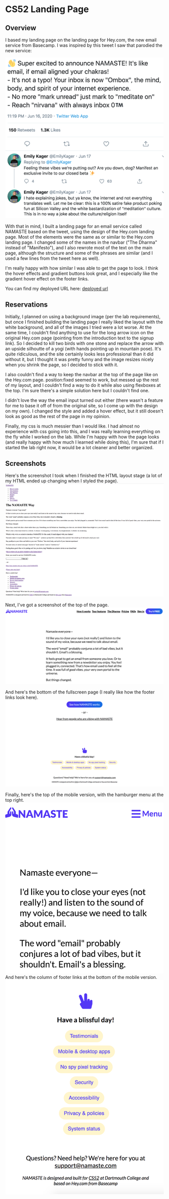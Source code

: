 # CS52 Landing Page

## Overview

I based my landing page on the landing page for Hey.com, the new email service from Basecamp. I was inspired by this tweet I saw that parodied the new service:

![Screenshot](resources/inspiration.png)


With that in mind, I built a landing page for an email service called NAMASTE based on the tweet, using the design of the Hey.com landing page. Most of the elements were the same as or similar to the Hey.com landing page. I changed some of the names in the navbar ("The Dharma" instead of "Manifesto"), and I also rewrote most of the text on the main page, although the structure and some of the phrases are similar (and I used a few lines from the tweet here as well).

I'm really happy with how similar I was able to get the page to look. I think the hover effects and gradient buttons look great, and I especially like the gradient hover effect on the footer links. 

You can find my deployed URL here: 
[deployed url](https://dartmouth-cs52-20x.github.io/lab1-landingpage-jeremy-washam/)

## Reservations

Initially, I planned on using a background image (per the lab requirements), but once I finished building the landing page I really liked the layout with the white background, and all of the images I tried were a lot worse. At the same time, I couldn't find anything to use for the long arrow icon on the original Hey.com page (pointing from the introduction text to the signup link). So I decided to kill two birds with one stone and replace the arrow with an upside silhoutte of a yogi (with hands pointing up in mountain pose). It's quite ridiculous, and the site certainly looks less professional than it did without it, but I thought it was pretty funny and the image resizes nicely when you shrink the page, so I decided to stick with it. 

I also couldn't find a way to keep the navbar at the top of the page like on the Hey.com page. position:fixed seemed to work, but messed up the rest of my layout, and I couldn't find a way to do it while also using flexboxes at the top. I'm sure there's a simple solution here but I couldn't find one.

I didn't love the way the email input turned out either (there wasn't a feature for me to base it off of from the original site, so I come up with the design on my own). I changed the style and added a hover effect, but it still doesn't look as good as the rest of the page in my opinion.

Finally, my css is much messier than I would like. I had almost no experience with css going into this, and I was really learning everything on the fly while I worked on the lab. While I'm happy with how the page looks (and really happy with how much I learned while doing this), I'm sure that if I started the lab right now, it would be a lot cleaner and better organized. 

## Screenshots

Here's the screenshot I took when I finished the HTML layout stage (a lot of my HTML ended up changing when I styled the page).
![Screenshot](resources/html.png)


Next, I've got a screenshot of the top of the page. 
![Screenshot](resources/fullscreen1.png)

And here's the bottom of the fullscreen page (I really like how the footer links look here).
![Screenshot](resources/fullscreen2.png)


Finally, here's the top of the mobile version, with the hamburger menu at the top right. 
![Screenshot](resources/mobile1.png)
And here's the column of footer links at the bottom of the mobile version.
![Screenshot](resources/mobile2.png)
